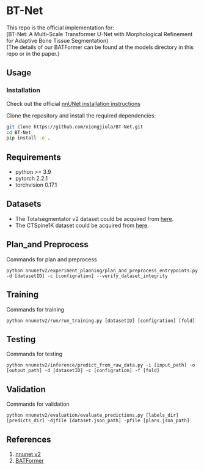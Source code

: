 # BT-Net
This repo is the official implementation for:\
[BT-Net: A Multi-Scale Transformer U-Net with Morphological Refinement for Adaptive Bone Tissue Segmentation)\
(The details of our BATFormer can be found at the models directory in this repo or in the paper.)

## Usage
### Installation

Check out the official [nnUNet installation instructions](https://github.com/MIC-DKFZ/nnUNet/blob/master/documentation/installation_instructions.md)

Clone the repository and install the required dependencies:
```bash
git clone https://github.com/xiongjiula/BT-Net.git
cd BT-Net
pip install -e .
```


## Requirements
* python >= 3.9
* pytorch 2.2.1
* torchvision 0.17.1

## Datasets
* The Totalsegmentator v2 dataset could be acquired from [here](https://github.com/wasserth/TotalSegmentator).
* The CTSpine1K dataset could be acquired from [here](https://github.com/MIRACLE-Center/CTSpine1K).

## Plan_and Preprocess
Commands for plan and preprocess
``` 
python nnunetv2/experiment_planning/plan_and_preprocess_entrypoints.py -d [datasetID] -c [configration] --verify_dataset_integrity
```
## Training
Commands for training
```
python nnunetv2/run/run_training.py [datasetID] [configration] [fold]
```
## Testing
Commands for testing
``` 
python nnunetv2/inference/predict_from_raw_data.py -i [input_path] -o [output_path] -d [datasetID] -c [configration] -f [fold]
```
## Validation
Commands for validation
``` 
python nnunetv2/evaluation/evaluate_predictions.py [labels_dir] [predicts_dir] -djfile [dataset.json_path] -pfile [plans.json_path]
```


## References
1. [nnunet v2](https://github.com/MIC-DKFZ/nnUNet)
2. [BATFormer](https://github.com/xianlin7/BATFormer)

